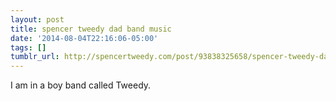 ```yaml
---
layout: post
title: spencer tweedy dad band music
date: '2014-08-04T22:16:06-05:00'
tags: []
tumblr_url: http://spencertweedy.com/post/93838325658/spencer-tweedy-dad-band-music
---
```

I am in a boy band called Tweedy.
